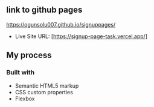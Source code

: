 

## link to github pages

https://ogunsolu007.github.io/signuppages/


- Live Site URL: [https://signup-page-task.vercel.app/]
## My process

### Built with

- Semantic HTML5 markup
- CSS custom properties
- Flexbox

